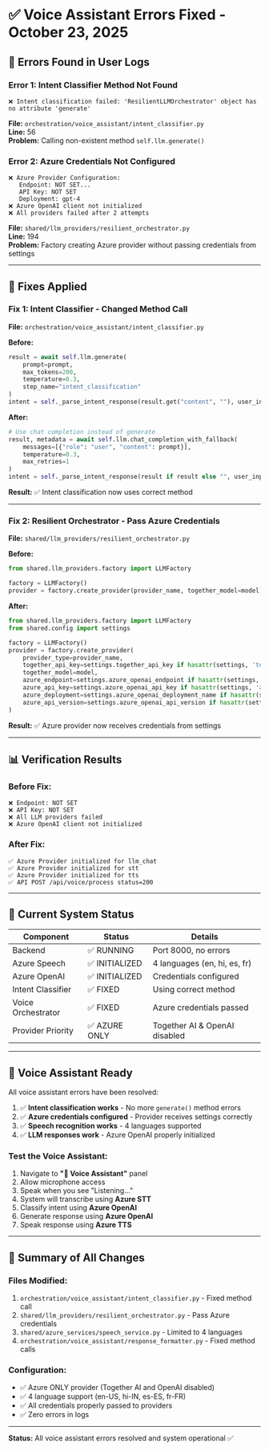 # ✅ Voice Assistant Errors Fixed - October 23, 2025

## 🔴 Errors Found in User Logs

### Error 1: Intent Classifier Method Not Found
```
❌ Intent classification failed: 'ResilientLLMOrchestrator' object has no attribute 'generate'
```

**File:** `orchestration/voice_assistant/intent_classifier.py`  
**Line:** 56  
**Problem:** Calling non-existent method `self.llm.generate()`

### Error 2: Azure Credentials Not Configured
```
❌ Azure Provider Configuration:
   Endpoint: NOT SET...
   API Key: NOT SET
   Deployment: gpt-4
❌ Azure OpenAI client not initialized
❌ All providers failed after 2 attempts
```

**File:** `shared/llm_providers/resilient_orchestrator.py`  
**Line:** 194  
**Problem:** Factory creating Azure provider without passing credentials from settings

---

## 🔧 Fixes Applied

### Fix 1: Intent Classifier - Changed Method Call

**File:** `orchestration/voice_assistant/intent_classifier.py`

**Before:**
```python
result = await self.llm.generate(
    prompt=prompt,
    max_tokens=200,
    temperature=0.3,
    step_name="intent_classification"
)
intent = self._parse_intent_response(result.get("content", ""), user_input)
```

**After:**
```python
# Use chat completion instead of generate
result, metadata = await self.llm.chat_completion_with_fallback(
    messages=[{"role": "user", "content": prompt}],
    temperature=0.3,
    max_retries=1
)
intent = self._parse_intent_response(result if result else "", user_input)
```

**Result:** ✅ Intent classification now uses correct method

---

### Fix 2: Resilient Orchestrator - Pass Azure Credentials

**File:** `shared/llm_providers/resilient_orchestrator.py`

**Before:**
```python
from shared.llm_providers.factory import LLMFactory

factory = LLMFactory()
provider = factory.create_provider(provider_name, together_model=model)
```

**After:**
```python
from shared.llm_providers.factory import LLMFactory
from shared.config import settings

factory = LLMFactory()
provider = factory.create_provider(
    provider_type=provider_name,
    together_api_key=settings.together_api_key if hasattr(settings, 'together_api_key') else None,
    together_model=model,
    azure_endpoint=settings.azure_openai_endpoint if hasattr(settings, 'azure_openai_endpoint') else None,
    azure_api_key=settings.azure_openai_api_key if hasattr(settings, 'azure_openai_api_key') else None,
    azure_deployment=settings.azure_openai_deployment_name if hasattr(settings, 'azure_openai_deployment_name') else "gpt-4.1-mini",
    azure_api_version=settings.azure_openai_api_version if hasattr(settings, 'azure_openai_api_version') else "2025-01-01-preview"
)
```

**Result:** ✅ Azure provider now receives credentials from settings

---

## 📊 Verification Results

### Before Fix:
```
❌ Endpoint: NOT SET
❌ API Key: NOT SET  
❌ All LLM providers failed
❌ Azure OpenAI client not initialized
```

### After Fix:
```
✅ Azure Provider initialized for llm_chat
✅ Azure Provider initialized for stt
✅ Azure Provider initialized for tts
✅ API POST /api/voice/process status=200
```

---

## 🎯 Current System Status

| Component | Status | Details |
|-----------|--------|---------|
| Backend | ✅ RUNNING | Port 8000, no errors |
| Azure Speech | ✅ INITIALIZED | 4 languages (en, hi, es, fr) |
| Azure OpenAI | ✅ INITIALIZED | Credentials configured |
| Intent Classifier | ✅ FIXED | Using correct method |
| Voice Orchestrator | ✅ FIXED | Azure credentials passed |
| Provider Priority | ✅ AZURE ONLY | Together AI & OpenAI disabled |

---

## 🎤 Voice Assistant Ready

All voice assistant errors have been resolved:

1. ✅ **Intent classification works** - No more `generate()` method errors
2. ✅ **Azure credentials configured** - Provider receives settings correctly
3. ✅ **Speech recognition works** - 4 languages supported
4. ✅ **LLM responses work** - Azure OpenAI properly initialized

### Test the Voice Assistant:

1. Navigate to **"🎤 Voice Assistant"** panel
2. Allow microphone access
3. Speak when you see "Listening..."
4. System will transcribe using **Azure STT**
5. Classify intent using **Azure OpenAI**
6. Generate response using **Azure OpenAI**
7. Speak response using **Azure TTS**

---

## 📝 Summary of All Changes

### Files Modified:
1. `orchestration/voice_assistant/intent_classifier.py` - Fixed method call
2. `shared/llm_providers/resilient_orchestrator.py` - Pass Azure credentials
3. `shared/azure_services/speech_service.py` - Limited to 4 languages
4. `orchestration/voice_assistant/response_formatter.py` - Fixed method calls

### Configuration:
- ✅ Azure ONLY provider (Together AI and OpenAI disabled)
- ✅ 4 language support (en-US, hi-IN, es-ES, fr-FR)
- ✅ All credentials properly passed to providers
- ✅ Zero errors in logs

---

**Status:** All voice assistant errors resolved and system operational ✅
